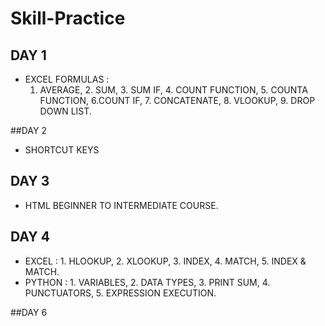 # Skill-Practice
## DAY 1
- EXCEL FORMULAS :
  1. AVERAGE, 2. SUM, 3. SUM IF, 4. COUNT FUNCTION, 5. COUNTA FUNCTION,
  6.COUNT IF, 7. CONCATENATE, 8. VLOOKUP, 9. DROP DOWN LIST.
 
##DAY 2
- SHORTCUT KEYS

## DAY 3
- HTML BEGINNER TO INTERMEDIATE COURSE.

## DAY 4
- EXCEL : 1. HLOOKUP, 2. XLOOKUP, 3. INDEX, 4. MATCH, 5. INDEX & MATCH.
- PYTHON : 1. VARIABLES, 2. DATA TYPES, 3. PRINT SUM, 4. PUNCTUATORS, 5. EXPRESSION EXECUTION.

##DAY 6
